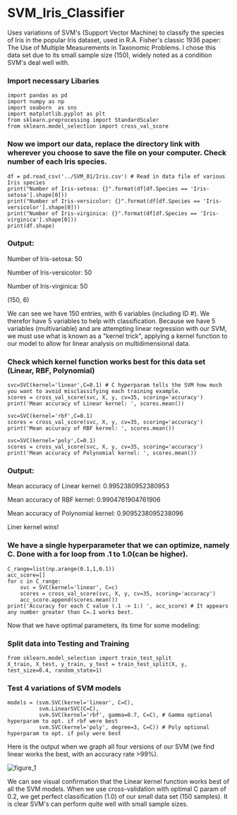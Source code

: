 # SVM_Iris_Classifier
Uses variations of SVM's (Support Vector Machine) to classify the species of Iris in the popular Iris dataset, used in R.A. Fisher's 
classic 1936 paper: The Use of Multiple Measurements in Taxonomic Problems. I chose this data set due to its small sample size (150), 
widely noted as a condition SVM's deal well with.

### Import necessary Libaries
```
import pandas as pd
import numpy as np
import seaborn  as sns
import matplotlib.pyplot as plt
from sklearn.preprocessing import StandardScaler
from sklearn.model_selection import cross_val_score
```

### Now we import our data, replace the directory link with wherever you choose to save the file on your computer. Check number of each Iris species.
```
df = pd.read_csv('../SVM_01/Iris.csv') # Read in data file of various Iris species
print("Number of Iris-setosa: {}".format(df[df.Species == 'Iris-setosa'].shape[0]))
print("Number of Iris-versicolor: {}".format(df[df.Species == 'Iris-versicolor'].shape[0]))
print("Number of Iris-virginica: {}".format(df[df.Species == 'Iris-virginica'].shape[0]))
print(df.shape)
```
### Output:

Number of Iris-setosa: 50

Number of Iris-versicolor: 50

Number of Iris-virginica: 50


(150, 6)

We can see we have 150 entries, with 6 variables (including ID #).  We therefor have 5 variables to help with classification.
Because we have 5 variables (multivariable) and are attempting linear regression with our SVM, we must use what is known as a "kernel trick", applying a kernel function to our model to allow for linear analysis on multidimensional data.


### Check which kernel function works best for this data set (Linear, RBF, Polynomial)
```
svc=SVC(kernel='linear',C=0.1) # C hyperparam tells the SVM how much you want to avoid misclassifying each training example.
scores = cross_val_score(svc, X, y, cv=35, scoring='accuracy')
print('Mean accuracy of Linear kernel: ', scores.mean())

svc=SVC(kernel='rbf',C=0.1) 
scores = cross_val_score(svc, X, y, cv=35, scoring='accuracy')
print('Mean accuracy of RBF kernel: ', scores.mean())

svc=SVC(kernel='poly',C=0.1) 
scores = cross_val_score(svc, X, y, cv=35, scoring='accuracy')
print('Mean accuracy of Polynomial kernel: ', scores.mean())
```
### Output:

Mean accuracy of Linear kernel:  0.9952380952380953

Mean accuracy of RBF kernel:  0.9904761904761906

Mean accuracy of Polynomial kernel:  0.9095238095238096

Liner kernel wins!


### We have a single hyperparameter that we can optimize, namely C.  Done with a for loop from .1 to 1.0(can be higher).
```
C_range=list(np.arange(0.1,1,0.1))
acc_score=[]
for c in C_range:
    svc = SVC(kernel='linear', C=c)
    scores = cross_val_score(svc, X, y, cv=35, scoring='accuracy')
    acc_score.append(scores.mean())
print('Accuracy for each C value (.1 -> 1:) ', acc_score) # It appears any number greater than C=.1 works best.
```
Now that we have optimal parameters, its time for some modeling:


### Split data into Testing and Training
```
from sklearn.model_selection import train_test_split
X_train, X_test, y_train, y_test = train_test_split(X, y, test_size=0.4, random_state=1)
```
### Test 4 variations of SVM models 
```
models = (svm.SVC(kernel='linear', C=C),
          svm.LinearSVC(C=C),
          svm.SVC(kernel='rbf', gamma=0.7, C=C), # Gamma optional hyperparam to opt. if rbf were best
          svm.SVC(kernel='poly', degree=3, C=C)) # Poly optional hyperparam to opt. if poly were best
```

Here is the output when we graph all four versions of our SVM (we find linear works the best, with an accuracy rate >99%).

![figure_1](https://user-images.githubusercontent.com/34739163/44144655-9e7784d6-a045-11e8-9713-6c9846f3f159.png)

We can see visual confirmation that the Linear kernel function works best of all the SVM models.  When we use cross-validation
with optimal C param of 0.2, we get perfect classification (1.0) of our small data set (150 samples).
It is clear SVM's can perform quite well with small sample sizes.
